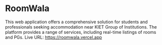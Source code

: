 # RoomWala
This web application offers a comprehensive solution for students and professionals seeking accommodation near KIET Group of Institutions. The platform provides a range of services, including real-time listings of rooms and PGs.
Live URL: https://roomwala.vercel.app

